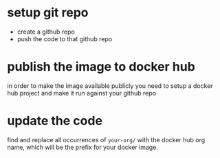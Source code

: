 # setup git repo

* create a github repo
* push the code to that github repo

# publish the image to docker hub

in order to make the image available publicly you need to setup a docker hub project and make it run against your github
repo

# update the code

find and replace all occurrences of `your-org/` with the docker hub org name, which will be the prefix for your docker
image.


